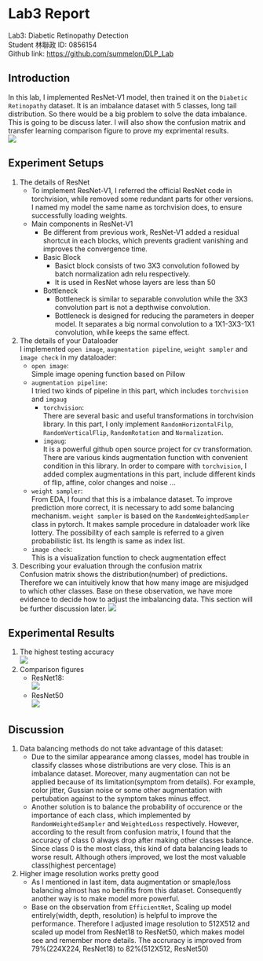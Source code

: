 # Lab3 Report
Lab3: Diabetic Retinopathy Detection  
Student 林聯政 ID: 0856154  
Github link: https://github.com/summelon/DLP_Lab

## Introduction  
In this lab, I implemented ResNet-V1 model, then trained it on the `Diabetic Retinopathy` dataset. It is an imbalance dataset with 5 classes, long tail distribution.
So there would be a big problem to solve the data imbalance. This is going to be discuss later.
I will also show the confusion matrix and transfer learning comparison figure to prove my exprimental results.   
![](https://i.imgur.com/ca80IzP.png)
## Experiment Setups
1. The details of ResNet
    - To implement ResNet-V1, I referred the official ResNet code in torchvision, while removed some redundant parts for other versions.
      I named my model the same name as torchvision does, to ensure successfully loading weights.
    - Main components in ResNet-V1
        - Be different from previous work, ResNet-V1 added a residual shortcut in each blocks, which prevents gradient vanishing and improves the convergence time.
        - Basic Block
            - Basict block consists of two 3X3 convolution followed by batch normalization adn relu respectively.
            - It is used in ResNet whose layers are less than 50
        - Bottleneck
            - Bottleneck is similar to separable convolution while the 3X3 convolution part is not a depthwise convolution.
            - Bottleneck is designed for reducing the parameters in deeper model. It separates a big normal convolution to a 1X1-3X3-1X1 convolution, while keeps the 
              same effect.
2. The details of your Dataloader    
    I implemented `open image`, `augmentation pipeline`, `weight sampler` and `image check` in my dataloader:
    - `open image`:  
        Simple image opening function based on Pillow
    - `augmentation pipeline`:  
        I tried two kinds of pipeline in this part, which includes `torchvision` and `imgaug`
        - `torchvision`:  
        There are several basic and useful transformations in torchvision library. In this part, I only implement `RandomHorizontalFilp`, `RandomVerticalFlip`,
        `RandomRotation` and `Normalization`.
        - `imgaug`:  
        It is a powerful github open source project for cv transformation. There are various kinds augmentation function with convenient condition in this library.
        In order to compare with `torchvision`, I added complex augmentations in this part, include different kinds of flip, affine, color changes and noise ...
    - `weight sampler`:  
        From EDA, I found that this is a imbalance dataset. To improve prediction more correct, it is necessary to add some balancing mechanism.
        `weight sampler` is based on the `RandomWeightedSampler` class in pytorch. It makes sample procedure in dataloader work like lottery. The possibility of each
        sample is referred to a given probabilistic list. Its length is same as index list.
    - `image check`:  
        This is a visualization function to check augmentation effect
3. Describing your evaluation through the confusion matrix  
    Confusion matrix shows the distribution(number) of predictions. Therefore we can intuitively know that how many image are misjudged to which other classes. Base on these
    observation, we have more evidence to decide how to adjust the imbalancing data. This section will be further discussion later.
    ![](https://i.imgur.com/GP2Qrvv.png)

## Experimental Results
1. The highest testing accuracy  
    ![](https://i.imgur.com/ySvEYsr.png)
2. Comparison figures
    - ResNet18:  
    ![](https://i.imgur.com/i4HAuiK.png)
    - ResNet50  
    ![](https://i.imgur.com/LfGZvdt.png)

## Discussion
1. Data balancing methods do not take advantage of this dataset:  
    - Due to the similar appearance among classes, model has trouble in classify classes whose distributions are very close.
      This is an imbalance dataset. Moreover, many augmentation can not be applied because of its limitation(symptom from details).
      For example, color jitter, Gussian noise or some other augmentation with pertubation against to the symptom takes minus effect.
    - Another solution is to balance the probability of occurence or the importance of each class, which implemented by `RandomWeightedSampler`
      and `WeightedLoss` respectively. However, according to the result from confusion matrix, I found that the accuracy of class 0 always drop after
      making other classes balance. Since class 0 is the most class, this kind of data balancing leads to worse result. Although others improved, we
      lost the most valuable class(highest percentage)
2. Higher image resolution works pretty good
    - As I mentioned in last item, data augmentation or smaple/loss balancing almost has no benifits from this dataset. Consequently another way is to
      make model more powerful.
    - Base on the observation from `EfficientNet`, Scaling up model entirely(width, depth, resolution) is helpful to improve the performance. Therefore I
      adjusted image resolution to 512X512 and scaled up model from ResNet18 to ResNet50, which makes model see and remember more details. The accruracy is
      improved from 79%(224X224, ResNet18) to 82%(512X512, ResNet50)

